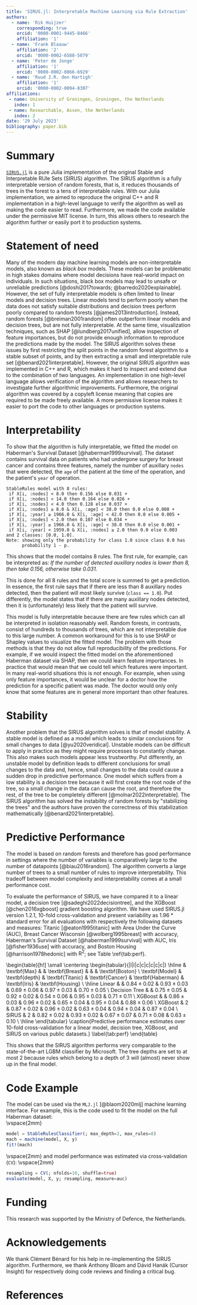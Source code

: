 ```yaml
---
title: 'SIRUS.jl: Interpretable Machine Learning via Rule Extraction'
authors:
  - name: 'Rik Huijzer'
    corresponding: true
    orcid: '0000-0001-9445-8466'
    affiliation: '1'
  - name: 'Frank Blaauw'
    affiliation: '2'
    orcid: '0000-0002-6588-5079'
  - name: 'Peter de Jonge'
    affiliation: '1'
    orcid: '0000-0002-0866-6929'
  - name: 'Ruud J.R. den Hartigh'
    affiliation: '1'
    orcid: '0000-0002-0094-8307'
affiliations:
 - name: University of Groningen, Groningen, the Netherlands
   index: 1
 - name: Researchable, Assen, the Netherlands
   index: 2
date: '29 July 2023'
bibliography: paper.bib
---
```


# Summary

[`SIRUS.jl`](https://github.com/rikhuijzer/SIRUS.jl) is a pure Julia implementation of the original Stable and Interpretable RUle Sets (SIRUS) algorithm.
The SIRUS algorithm is a fully interpretable version of random forests, that is, it reduces thousands of trees in the forest to a tens of interpretable rules.
With our Julia implementation, we aimed to reproduce the original C++ and R implementation in a high-level language to verify the algorithm as well as making the code easier to read.
Furthermore, we made the code available under the permissive MIT license.
In turn, this allows others to research the algorithm further or easily port it to production systems.

# Statement of need

Many of the modern day machine learning models are non-interpretable models, also known as _black box_ models.
These models can be problematic in high stakes domains where model decisions have real-world impact on individuals.
In such situations, black box models may lead to unsafe or unreliable predictions [@doshi2017towards; @barredo2020explainable].
However, the set of fully interpretable models is often limited to linear models and decision trees.
Linear models tend to perform poorly when the data does not satisfy suitable distributions and decision trees perform poorly compared to random forests [@james2013introduction].
Instead, random forests [@breiman2001random] often outperform linear models and decision trees, but are not fully interpretable.
At the same time, visualization techniques, such as SHAP [@lundberg2017unified], allow inspection of feature importances, but do not provide enough information to reproduce the predictions made by the model.
The SIRUS algorithm solves these issues by first restricting the split points in the random forest algorithm to a stable subset of points, and by then extracting a small and interpretable rule set [@benard2021interpretable].
However, the original SIRUS algorithm was implemented in C++ and R, which makes it hard to inspect and extend due to the combination of two languages.
An implementation in one high-level language allows verification of the algorithm and allows researchers to investigate further algorithmic improvements.
Furthermore, the original algorithm was covered by a copyleft license meaning that copies are required to be made freely available.
A more permissive license makes it easier to port the code to other languages or production systems.

# Interpretability

To show that the algorithm is fully interpretable, we fitted the model on Haberman's Survival Dataset [@haberman1999survival].
The dataset contains survival data on patients who had undergone surgery for breast cancer and contains three features, namely the number of auxillary `nodes` that were detected, the `age` of the patient at the time of the operation, and the patient's `year` of operation.

```
StableRules model with 8 rules:
 if X[i, :nodes] < 8.0 then 0.156 else 0.031 +
 if X[i, :nodes] < 14.0 then 0.164 else 0.026 +
 if X[i, :nodes] < 4.0 then 0.128 else 0.037 +
 if X[i, :nodes] ≥ 8.0 & X[i, :age] < 38.0 then 0.0 else 0.008 +
 if X[i, :year] ≥ 1966.0 & X[i, :age] < 42.0 then 0.0 else 0.005 +
 if X[i, :nodes] < 2.0 then 0.107 else 0.034 +
 if X[i, :year] ≥ 1966.0 & X[i, :age] < 38.0 then 0.0 else 0.001 +
 if X[i, :year] < 1959.0 & X[i, :nodes] ≥ 2.0 then 0.0 else 0.003
and 2 classes: [0.0, 1.0].
Note: showing only the probability for class 1.0 since class 0.0 has
      probability 1 - p.
```

This shows that the model contains 8 rules. The first rule, for example, can be interpreted as:
_If the number of detected auxillary nodes is lower than 8, then take 0.156, otherwise take 0.031._

This is done for all 8 rules and the total score is summed to get a prediction.
In essence, the first rule says that if there are less than 8 auxillary nodes detected, then the patient will most likely survive (`class == 1.0`).
Put differently, the model states that if there are many auxillary nodes detected, then it is (unfortunately) less likely that the patient will survive.

This model is fully interpretable because there are few rules which can all be interpreted in isolation reasonably well.
Random forests, in contrasts, consist of hundreds to thousands of trees, which are not interpretable due to this large number.
A common workaround for this is to use SHAP or Shapley values to visualize the fitted model.
The problem with those methods is that they do not allow full reproducibility of the predictions.
For example, if we would inspect the fitted model on the aforementioned Haberman dataset via SHAP, then we could learn feature importances.
In practice that would mean that we could tell which features were important.
In many real-world situations this is not enough.
For example, when using only feature importances, it would be unclear for a doctor how the prediction for a specific patient was made.
The doctor would only only know that some features are in general more important than other features.

# Stability

Another problem that the SIRUS algorithm solves is that of model stability.
A stable model is defined as a model which leads to similar conclusions for small changes to data [@yu2020veridical].
Unstable models can be difficult to apply in practice as they might require processes to constantly change.
This also makes such models appear less trustworthy.
Put differently, an unstable model by definition leads to different conclusions for small changes to the data and, hence, small changes to the data could cause a sudden drop in predictive performance.
One model which suffers from a low stability is a decision tree because it will first create the root node of the tree, so a small change in the data can cause the root, and therefore the rest, of the tree to be completely different [@molnar2022interpretable].
The SIRUS algorithm has solved the instability of random forests by "stabilizing the trees" and the authors have proven the correctness of this stabilization mathematically [@benard2021interpretable].

# Predictive Performance

The model is based on random forests and therefore has good performance in settings where the number of variables is comparatively large to the number of datapoints [@biau2016random].
The algorithm converts a large number of trees to a small number of rules to improve interpretability.
This tradeoff between model complexity and interpretability comes at a small performance cost.

To evaluate the performance of SIRUS, we have compared it to a linear model, a decision tree [@sadeghi2022decisiontree], and the XGBoost [@chen2016xgboost] gradient boosting algorithm.
We have used SIRUS.jl version 1.2.1, 10-fold cross-validation and present variability as $1.96 * \text{standard error}$ for all evaluations with respectively the following datasets and measures:
Titanic [@eaton1995titanic] with Area Under the Curve (AUC),
Breast Cancer Wisconsin [@wolberg1995breast] with accuracy,
Haberman's Survival Dataset [@haberman1999survival] with AUC,
Iris [@fisher1936use] with accuracy,
and Boston Housing [@harrison1978hedonic] with $\text{R}^2$; see Table \ref{tab:perf}.

\begin{table}[h!]
\small
\centering
\begin{tabular}{|l|l|c|c|c|c|c|c|}
\hline
& \textbf{Max} & & \textbf{Breast} & & & \textbf{Boston} \\
\textbf{Model} & \textbf{depth} & \textbf{Titanic} & \textbf{Cancer} & \textbf{Haberman} & \textbf{Iris} & \textbf{Housing} \\
\hline
Linear & & $0.84 \pm 0.02$ & $0.93 \pm 0.03$ & $0.69 \pm 0.06$ & $0.97 \pm 0.03$ & $0.70 \pm 0.05$ \\
Decision Tree & & $0.75 \pm 0.05$ & $0.92 \pm 0.02$ & $0.54 \pm 0.06$ & $0.95 \pm 0.03$ & $0.71 \pm 0.11$ \\
XGBoost & & $0.86 \pm 0.03$ & $0.96 \pm 0.02$ & $0.65 \pm 0.04$ & $0.95 \pm 0.04$ & $0.88 \pm 0.06$ \\
XGBoost & 2 & $0.87 \pm 0.02$ & $0.96 \pm 0.02$ & $0.63 \pm 0.04$ & $0.94 \pm 0.04$ & $0.87 \pm 0.04$ \\
SIRUS & 2 & $0.82 \pm 0.02$ & $0.93 \pm 0.02$ & $0.67 \pm 0.07$ & $0.71 \pm 0.08$ & $0.63 \pm 0.10$ \\
\hline
\end{tabular}
\caption{Predictive performance estimates over 10-fold cross-validation for a linear model, decision tree, XGBoost, and SIRUS on various public datasets.}
\label{tab:perf}
\end{table}

This shows that the SIRUS algorithm performs very comparable to the state-of-the-art LGBM classifier by Microsoft.
The tree depths are set to at most 2 because rules which belong to a depth of 3 will (almost) never show up in the final model.

# Code Example

The model can be used via the `MLJ.jl` [@blaom2020mlj] machine learning interface.
For example, this is the code used to fit the model on the full Haberman dataset: <br>
\vspace{2mm}
```julia
model = StableRulesClassifier(; max_depth=2, max_rules=8)
mach = machine(model, X, y)
fit!(mach)
```
\vspace{2mm}
and model performance was estimated via cross-validation (`CV`):
\vspace{2mm}
```julia
resampling = CV(; nfolds=10, shuffle=true)
evaluate(model, X, y; resampling, measure=auc)
```

# Funding

This research was supported by the Ministry of Defence, the Netherlands.

# Acknowledgements

We thank Clément Bénard for his help in re-implementing the SIRUS algorithm.
Furthermore, we thank Anthony Bloam and Dávid Hanák (Cursor Insight) for respectively doing code reviews and finding a critical bug.

# References
